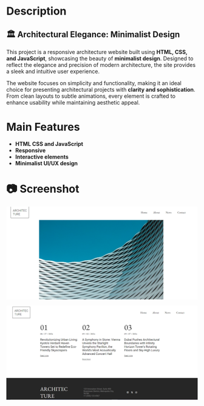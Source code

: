 # Description

## 🏛️ Architectural Elegance: Minimalist Design
This project is a responsive architecture website built using **HTML, CSS, and JavaScript**, showcasing the beauty of **minimalist design**. Designed to reflect the elegance and precision of modern architecture, the site provides a sleek and intuitive user experience.

The website focuses on simplicity and functionality, making it an ideal choice for presenting architectural projects with **clarity and sophistication**. From clean layouts to subtle animations, every element is crafted to enhance usability while maintaining aesthetic appeal.

# Main Features
- **HTML CSS and JavaScript**
- **Responsive**
- **Interactive elements**
- **Minimalist UI/UX design**

# 📷 Screenshot
![Screenshot](./screenshot/img-1.PNG)

![Screenshot](./screenshot/img-2.PNG)
